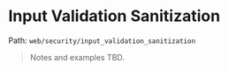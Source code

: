 # Input Validation Sanitization

Path: `web/security/input_validation_sanitization`

> Notes and examples TBD.
